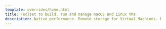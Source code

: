 ```yaml
---
template: overrides/home.html
title: Toolset to build, run and manage macOS and Linux VMs
description: Native performance. Remote storage for Virtual Machines. Many integrations including GitHub, GitLab and more.
---
```

